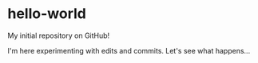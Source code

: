 # hello-world
My initial repository on GitHub!



I'm here experimenting with edits and commits.  Let's see what happens...
